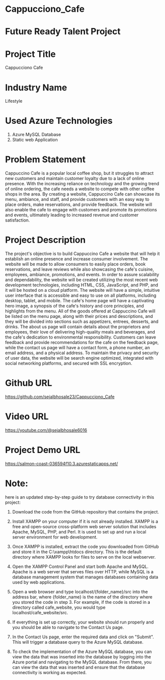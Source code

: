 # Cappucciono_Cafe


# Future Ready Talent Project

# Project Title
Cappucciono Cafe

# Industry Name
Lifestyle

# Used Azure Technologies
1. Azure MySQL Database
2. Static web Application

# Problem Statement
Cappuccino Cafe is a popular local coffee shop, but it struggles to attract new customers and maintain customer loyalty due to a lack of online presence. With the increasing reliance on technology and the growing trend of online ordering, the cafe needs a website to compete with other coffee shops in the area. By creating a website, Cappuccino Cafe can showcase its menu, ambiance, and staff, and provide customers with an easy way to place orders, make reservations, and provide feedback. The website will also enable the cafe to engage with customers and promote its promotions and events, ultimately leading to increased revenue and customer satisfaction.

# Project Description
The project's objective is to build Cappuccino Cafe a website that will help it establish an online presence and increase consumer involvement. The website will be made to allow consumers to easily place orders, book reservations, and leave reviews while also showcasing the cafe's cuisine, employees, ambiance, promotions, and events. In order to assure scalability and dependability, the website will be created utilizing the most recent web development technologies, including HTML, CSS, JavaScript, and PHP, and it will be hosted on a cloud platform.
The website will have a simple, intuitive user interface that is accessible and easy to use on all platforms, including desktop, tablet, and mobile. The cafe's home page will have a captivating hero image, a synopsis of the cafe's history and core principles, and highlights from the menu. All of the goods offered at Cappuccino Cafe will be listed on the menu page, along with their prices and descriptions, and they will be divided into sections such as appetizers, entrees, desserts, and drinks.
The about us page will contain details about the proprietors and employees, their love of delivering high-quality meals and beverages, and the cafe's dedication to environmental responsibility. Customers can leave feedback and provide recommendations for the cafe on the feedback page, while the contact us page will have a contact form, a phone number, an email address, and a physical address.
To maintain the privacy and security of user data, the website will be search engine optimized, integrated with social networking platforms, and secured with SSL encryption.

# Github URL
https://github.com/sejalbhosale23/Cappucciono_Cafe

# Video URL
https://youtube.com/@sejalbhosale6016

# Project Demo URL
https://salmon-coast-036594f10.3.azurestaticapps.net/

# Note: 

here is an updated step-by-step guide to try database connectivity in this project:

1. Download the code from the GitHub repository that contains the project.

2. Install XAMPP on your computer if it is not already installed. XAMPP is a free and open-source cross-platform web server solution that includes Apache, MySQL, PHP, and Perl. It is used to set up and run a local server environment for web development.

3. Once XAMPP is installed, extract the code you downloaded from GitHub and store it in the C:\xampp\htdocs directory. This is the default directory where XAMPP looks for files to serve on the local webserver.

4. Open the XAMPP Control Panel and start both Apache and MySQL. Apache is a web server that serves files over HTTP, while MySQL is a database management system that manages databases containing data used by web applications.

5. Open a web browser and type localhost/{folder_name}/src into the address bar, where {folder_name} is the name of the directory where you stored the code in step 3. For example, if the code is stored in a directory called cafe_website, you would type localhost/cafe_website/src.

6. If everything is set up correctly, your website should run properly and you should be able to navigate to the Contact Us page.

7. In the Contact Us page, enter the required data and click on "Submit". This will trigger a database query to the Azure MySQL database.

8. To check the implementation of the Azure MySQL database, you can view the data that was inserted into the database by logging into the Azure portal and navigating to the MySQL database. From there, you can view the data that was inserted and ensure that the database connectivity is working as expected.
